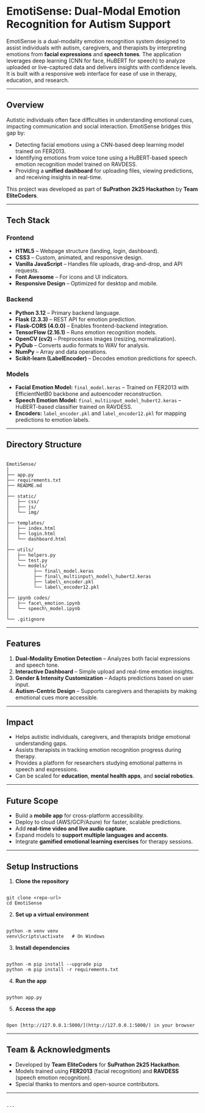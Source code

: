 # EmotiSense: Dual-Modal Emotion Recognition for Autism Support

EmotiSense is a dual-modality emotion recognition system designed to assist individuals with autism, caregivers, and therapists by interpreting emotions from **facial expressions** and **speech tones**. The application leverages deep learning (CNN for face, HuBERT for speech) to analyze uploaded or live-captured data and delivers insights with confidence levels. It is built with a responsive web interface for ease of use in therapy, education, and research.

---

## Overview

Autistic individuals often face difficulties in understanding emotional cues, impacting communication and social interaction. EmotiSense bridges this gap by:

- Detecting facial emotions using a CNN-based deep learning model trained on FER2013.
- Identifying emotions from voice tone using a HuBERT-based speech emotion recognition model trained on RAVDESS.
- Providing a **unified dashboard** for uploading files, viewing predictions, and receiving insights in real-time.

This project was developed as part of **SuPrathon 2k25 Hackathon** by **Team EliteCoders**.

---

## Tech Stack

### Frontend
- **HTML5** – Webpage structure (landing, login, dashboard).
- **CSS3** – Custom, animated, and responsive design.
- **Vanilla JavaScript** – Handles file uploads, drag-and-drop, and API requests.
- **Font Awesome** – For icons and UI indicators.
- **Responsive Design** – Optimized for desktop and mobile.

### Backend
- **Python 3.12** – Primary backend language.
- **Flask (2.3.3)** – REST API for emotion prediction.
- **Flask-CORS (4.0.0)** – Enables frontend-backend integration.
- **TensorFlow (2.16.1)** – Runs emotion recognition models.
- **OpenCV (cv2)** – Preprocesses images (resizing, normalization).
- **PyDub** – Converts audio formats to WAV for analysis.
- **NumPy** – Array and data operations.
- **Scikit-learn (LabelEncoder)** – Decodes emotion predictions for speech.

### Models
- **Facial Emotion Model:** `final_model.keras` – Trained on FER2013 with EfficientNetB0 backbone and autoencoder reconstruction.
- **Speech Emotion Model:** `final_multiinput_model_hubert2.keras` – HuBERT-based classifier trained on RAVDESS.
- **Encoders:** `label_encoder.pkl` and `label_encoder12.pkl` for mapping predictions to emotion labels.

---

## Directory Structure

```

EmotiSense/
│
├── app.py                       
├── requirements.txt            
├── README.md                    
│
├── static/                     
│   ├── css/                   
│   ├── js/                      
│   └── img/                     
│
├── templates/                    
│   ├── index.html              
│   ├── login.html            
│   └── dashboard.html            
│
├── utils/                     
│   ├── helpers.py            
│   └── test.py                  
│   └── models/                      
│         ├── final\_model.keras       
│         ├── final\_multiinput\_model\_hubert2.keras   
│         ├── label\_encoder.pkl    
│         └── label\_encoder12.pkl      
│
├── ipynb codes/                
│   ├── face\_emotion.ipynb       
│   └── speech\_model.ipynb      
│
└── .gitignore                 

```

---

## Features

1. **Dual-Modality Emotion Detection** – Analyzes both facial expressions and speech tone.
2. **Interactive Dashboard** – Simple upload and real-time emotion insights.
3. **Gender & Intensity Customization** – Adapts predictions based on user input.
4. **Autism-Centric Design** – Supports caregivers and therapists by making emotional cues more accessible.

---

## Impact

- Helps autistic individuals, caregivers, and therapists bridge emotional understanding gaps.
- Assists therapists in tracking emotion recognition progress during therapy.
- Provides a platform for researchers studying emotional patterns in speech and expressions.
- Can be scaled for **education**, **mental health apps**, and **social robotics**.

---

## Future Scope

- Build a **mobile app** for cross-platform accessibility.
- Deploy to cloud (AWS/GCP/Azure) for faster, scalable predictions.
- Add **real-time video and live audio capture**.
- Expand models to **support multiple languages and accents**.
- Integrate **gamified emotional learning exercises** for therapy sessions.

---

## Setup Instructions

1. **Clone the repository**
```

git clone <repo-url>
cd EmotiSense

```

2. **Set up a virtual environment**
```

python -m venv venv
venv\Scripts\activate   # On Windows

```

3. **Install dependencies**
```

python -m pip install --upgrade pip
python -m pip install -r requirements.txt

```

4. **Run the app**
```

python app.py

```

5. **Access the app**
```

Open [http://127.0.0.1:5000/](http://127.0.0.1:5000/) in your browser

```

---

## Team & Acknowledgments

- Developed by **Team EliteCoders** for **SuPrathon 2k25 Hackathon**.
- Models trained using **FER2013** (facial recognition) and **RAVDESS** (speech emotion recognition).
- Special thanks to mentors and open-source contributors.

---
```

---

